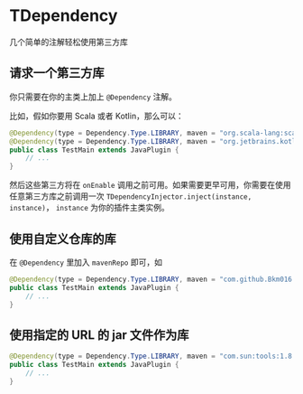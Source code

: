 # TDependency

几个简单的注解轻松使用第三方库

## 请求一个第三方库

你只需要在你的主类上加上 `@Dependency` 注解。

比如，假如你要用 Scala 或者 Kotlin，那么可以：

```java
@Dependency(type = Dependency.Type.LIBRARY, maven = "org.scala-lang:scala-library:2.12.6")
@Dependency(type = Dependency.Type.LIBRARY, maven = "org.jetbrains.kotlin:kotlin-stdlib:1.2.31")
public class TestMain extends JavaPlugin {
    // ...
}
```

然后这些第三方将在 `onEnable` 调用之前可用。如果需要更早可用，你需要在使用任意第三方库之前调用一次 `TDependencyInjector.inject(instance, instance)`，
`instance` 为你的插件主类实例。

## 使用自定义仓库的库

在 `@Dependency` 里加入 `mavenRepo` 即可，如

```java
@Dependency(type = Dependency.Type.LIBRARY, maven = "com.github.Bkm016:TabooLib:dev-SNAPSHOT", mavenRepo = "https://jitpack.io/")
public class TestMain extends JavaPlugin {
    // ...
}
```

## 使用指定的 URL 的 jar 文件作为库

```java
@Dependency(type = Dependency.Type.LIBRARY, maven = "com.sun:tools:1.8.0_151", url = "http://skymc.oss-cn-shanghai.aliyuncs.com/plugins/com.sun.tools.jar")
public class TestMain extends JavaPlugin {
    // ...
}
```